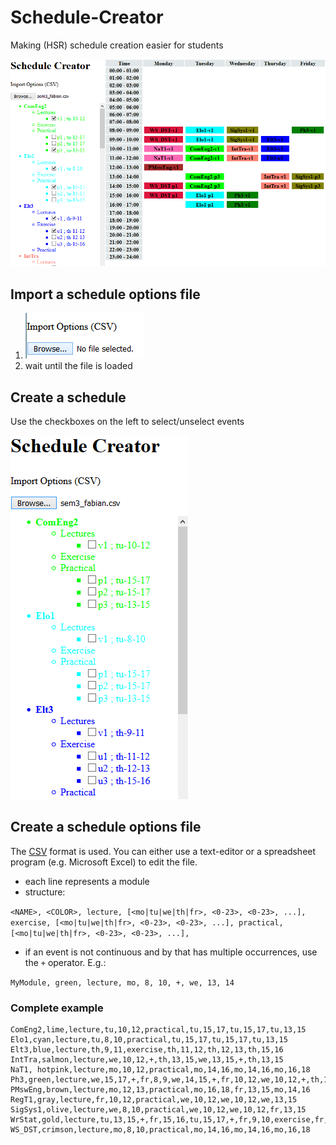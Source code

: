 # Schedule-Creator
Making (HSR) schedule creation easier for students

![demo](img/demo.PNG)

## Import a schedule options file
1. ![image of import field](img/import.PNG)
2. wait until the file is loaded

## Create a schedule
Use the checkboxes on the left to select/unselect events

![image of module list](img/selection.PNG)

## Create a schedule options file
The [CSV](https://en.wikipedia.org/wiki/Comma-separated_values) format is used.
You can either use a text-editor or a spreadsheet program (e.g. Microsoft Excel) to edit the file.

* each line represents a module
* structure:

```<NAME>, <COLOR>, lecture, [<mo|tu|we|th|fr>, <0-23>, <0-23>, ...], exercise, [<mo|tu|we|th|fr>, <0-23>, <0-23>, ...], practical, [<mo|tu|we|th|fr>, <0-23>, <0-23>, ...],```

* if an event is not continuous and by that has multiple occurrences, use the `+` operator. E.g.:

```MyModule, green, lecture, mo, 8, 10, +, we, 13, 14```

### Complete example
```
ComEng2,lime,lecture,tu,10,12,practical,tu,15,17,tu,15,17,tu,13,15
Elo1,cyan,lecture,tu,8,10,practical,tu,15,17,tu,15,17,tu,13,15
Elt3,blue,lecture,th,9,11,exercise,th,11,12,th,12,13,th,15,16
IntTra,salmon,lecture,we,10,12,+,th,13,15,we,13,15,+,th,13,15
NaT1, hotpink,lecture,mo,10,12,practical,mo,14,16,mo,14,16,mo,16,18
Ph3,green,lecture,we,15,17,+,fr,8,9,we,14,15,+,fr,10,12,we,10,12,+,th,13,14,exercise,fr,9,10,fr,15,16,fr,13,14,fr,14,15,th,10,11,th,9,10,th,14,15,th,14,15
PMswEng,brown,lecture,mo,12,13,practical,mo,16,18,fr,13,15,mo,14,16
RegT1,gray,lecture,fr,10,12,practical,we,10,12,we,10,12,we,13,15
SigSys1,olive,lecture,we,8,10,practical,we,10,12,we,10,12,fr,13,15
WrStat,gold,lecture,tu,13,15,+,fr,15,16,tu,15,17,+,fr,9,10,exercise,fr,16,17,mo,16,17,fr,12,13,fr,11,12
WS_DST,crimson,lecture,mo,8,10,practical,mo,14,16,mo,14,16,mo,16,18
```
